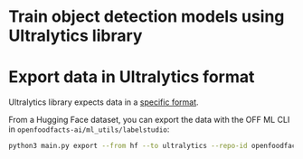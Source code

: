 # Train object detection models using Ultralytics library


# Export data in Ultralytics format

Ultralytics library expects data in a [specific format](https://docs.ultralytics.com/datasets/detect/).

From a Hugging Face dataset, you can export the data with the OFF ML CLI in `openfoodfacts-ai/ml_utils/labelstudio`:

```bash
python3 main.py export --from hf --to ultralytics --repo-id openfoodfacts/nutrition-table-detection --output-dir ~/datasets/nutrition-table-detection/ultralytics/
```

